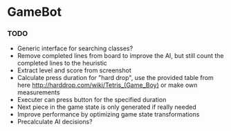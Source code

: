 # GameBot #

### TODO ###

* Generic interface for searching classes?
* Remove completed lines from board to improve the AI, but still count the completed lines to the heuristic
* Extract level and score from screenshot
* Calculate press duration for "hard drop", use the provided table from here <http://harddrop.com/wiki/Tetris_(Game_Boy)> or make own measurements
* Executer can press button for the specified duration
* Next piece in the game state is only generated if really needed
* Improve performance by optimizing game state transformations
* Precalculate AI decisions?